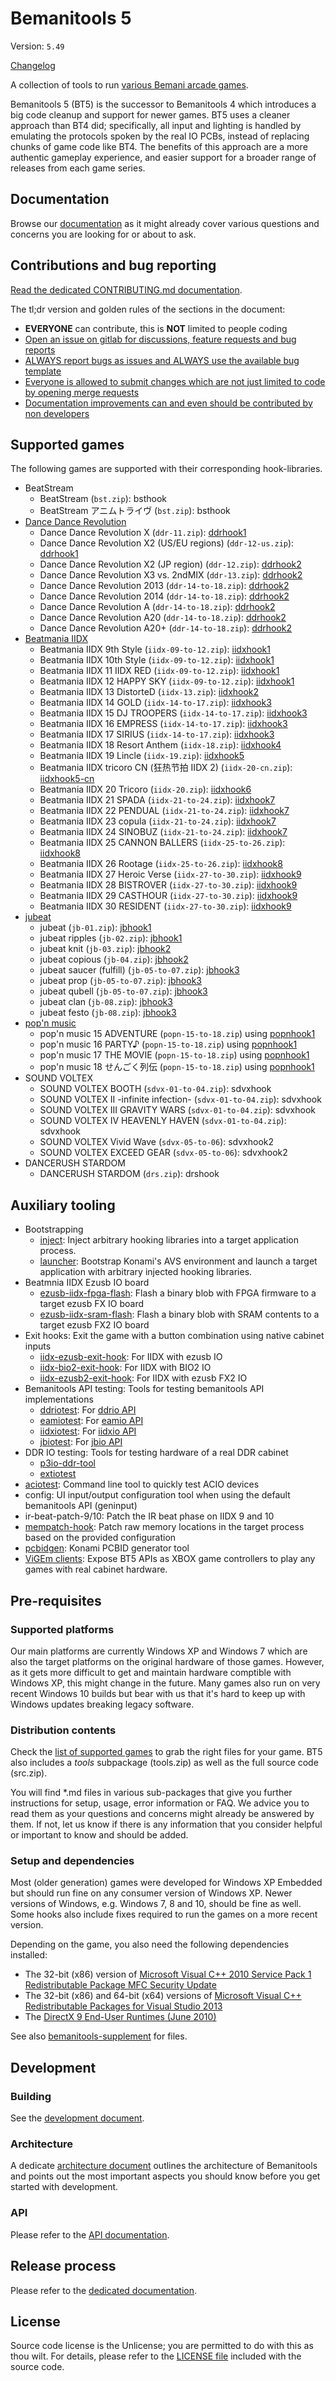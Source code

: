 # Bemanitools 5

Version: `5.49`

[Changelog](CHANGELOG.md)

A collection of tools to run [various Bemani arcade games](#supported-games).

Bemanitools 5 (BT5) is the successor to Bemanitools 4 which introduces a big code cleanup and
support for newer games. BT5 uses a cleaner approach than BT4 did; specifically, all input and
lighting is handled by emulating the protocols spoken by the real IO PCBs, instead of replacing
chunks of game code like BT4. The benefits of this approach are a more authentic gameplay
experience, and easier support for a broader range of releases from each game series.

## Documentation

Browse our [documentation](doc/README.md) as it might already cover various questions and concerns
you are looking for or about to ask.

## Contributions and bug reporting

[Read the dedicated CONTRIBUTING.md documentation](CONTRIBUTING.md).

The tl;dr version and golden rules of the sections in the document:

- **EVERYONE** can contribute, this is **NOT** limited to people coding
- [Open an issue on gitlab for discussions, feature requests and bug reports](CONTRIBUTING.md#reporting-and-discussions-issues-section-on-github)
- [ALWAYS report bugs as issues and ALWAYS use the available bug template](CONTRIBUTING.md#bug-reports)
- [Everyone is allowed to submit changes which are not just limited to code by opening merge requests](CONTRIBUTING.md#pull-requests-bugfixes-new-features-or-other-code-contributions)
- [Documentation improvements can and even should be contributed by non developers](CONTRIBUTING.md#pull-requests-bugfixes-new-features-or-other-code-contributions)

## Supported games

The following games are supported with their corresponding hook-libraries.

- BeatStream
  - BeatStream (`bst.zip`): bsthook
  - BeatStream アニムトライヴ (`bst.zip`): bsthook
- [Dance Dance Revolution](doc/ddrhook/README.md)
  - Dance Dance Revolution X (`ddr-11.zip`): [ddrhook1](doc/ddrhook/ddrhook1.md)
  - Dance Dance Revolution X2 (US/EU regions) (`ddr-12-us.zip`): [ddrhook1](doc/ddrhook/ddrhook1.md)
  - Dance Dance Revolution X2 (JP region) (`ddr-12.zip`): [ddrhook2](doc/ddrhook/ddrhook2.md)
  - Dance Dance Revolution X3 vs. 2ndMIX (`ddr-13.zip`): [ddrhook2](doc/ddrhook/ddrhook2.md)
  - Dance Dance Revolution 2013 (`ddr-14-to-18.zip`): [ddrhook2](doc/ddrhook/ddrhook2.md)
  - Dance Dance Revolution 2014 (`ddr-14-to-18.zip`): [ddrhook2](doc/ddrhook/ddrhook2.md)
  - Dance Dance Revolution A (`ddr-14-to-18.zip`): [ddrhook2](doc/ddrhook/ddrhook2.md)
  - Dance Dance Revolution A20 (`ddr-14-to-18.zip`): [ddrhook2](doc/ddrhook/ddrhook2.md)
  - Dance Dance Revolution A20+ (`ddr-14-to-18.zip`): [ddrhook2](doc/ddrhook/ddrhook2.md)
- [Beatmania IIDX](doc/iidxhook/README.md)
  - Beatmania IIDX 9th Style (`iidx-09-to-12.zip`): [iidxhook1](doc/iidxhook/iidxhook1.md)
  - Beatmania IIDX 10th Style (`iidx-09-to-12.zip`): [iidxhook1](doc/iidxhook/iidxhook1.md)
  - Beatmania IIDX 11 IIDX RED (`iidx-09-to-12.zip`): [iidxhook1](doc/iidxhook/iidxhook1.md)
  - Beatmania IIDX 12 HAPPY SKY (`iidx-09-to-12.zip`): [iidxhook1](doc/iidxhook/iidxhook1.md)
  - Beatmania IIDX 13 DistorteD (`iidx-13.zip`): [iidxhook2](doc/iidxhook/iidxhook2.md)
  - Beatmania IIDX 14 GOLD (`iidx-14-to-17.zip`): [iidxhook3](doc/iidxhook/iidxhook3.md)
  - Beatmania IIDX 15 DJ TROOPERS (`iidx-14-to-17.zip`): [iidxhook3](doc/iidxhook/iidxhook3.md)
  - Beatmania IIDX 16 EMPRESS (`iidx-14-to-17.zip`): [iidxhook3](doc/iidxhook/iidxhook3.md)
  - Beatmania IIDX 17 SIRIUS (`iidx-14-to-17.zip`): [iidxhook3](doc/iidxhook/iidxhook3.md)
  - Beatmania IIDX 18 Resort Anthem (`iidx-18.zip`): [iidxhook4](doc/iidxhook/iidxhook4.md)
  - Beatmania IIDX 19 Lincle (`iidx-19.zip`): [iidxhook5](doc/iidxhook/iidxhook5.md)
  - Beatmania IIDX tricoro CN (狂热节拍 IIDX 2) (`iidx-20-cn.zip`):
    [iidxhook5-cn](doc/iidxhook/iidxhook5-cn.md)
  - Beatmania IIDX 20 Tricoro (`iidx-20.zip`): [iidxhook6](doc/iidxhook/iidxhook6.md)
  - Beatmania IIDX 21 SPADA (`iidx-21-to-24.zip`): [iidxhook7](doc/iidxhook/iidxhook7.md)
  - Beatmania IIDX 22 PENDUAL (`iidx-21-to-24.zip`): [iidxhook7](doc/iidxhook/iidxhook7.md)
  - Beatmania IIDX 23 copula (`iidx-21-to-24.zip`): [iidxhook7](doc/iidxhook/iidxhook7.md)
  - Beatmania IIDX 24 SINOBUZ (`iidx-21-to-24.zip`): [iidxhook7](doc/iidxhook/iidxhook7.md)
  - Beatmania IIDX 25 CANNON BALLERS (`iidx-25-to-26.zip`): [iidxhook8](doc/iidxhook/iidxhook8.md)
  - Beatmania IIDX 26 Rootage (`iidx-25-to-26.zip`): [iidxhook8](doc/iidxhook/iidxhook8.md)
  - Beatmania IIDX 27 Heroic Verse (`iidx-27-to-30.zip`): [iidxhook9](doc/iidxhook/iidxhook9.md)
  - Beatmania IIDX 28 BISTROVER (`iidx-27-to-30.zip`): [iidxhook9](doc/iidxhook/iidxhook9.md)
  - Beatmania IIDX 29 CASTHOUR (`iidx-27-to-30.zip`): [iidxhook9](doc/iidxhook/iidxhook9.md)
  - Beatmania IIDX 30 RESIDENT (`iidx-27-to-30.zip`): [iidxhook9](doc/iidxhook/iidxhook9.md)
- [jubeat](doc/jbhook/README.md)
  - jubeat (`jb-01.zip`): [jbhook1](doc/jbhook/jbhook1.md)
  - jubeat ripples (`jb-02.zip`): [jbhook1](doc/jbhook/jbhook1.md)
  - jubeat knit (`jb-03.zip`): [jbhook2](doc/jbhook/jbhook2.md)
  - jubeat copious (`jb-04.zip`): [jbhook2](doc/jbhook/jbhook2.md)
  - jubeat saucer (fulfill) (`jb-05-to-07.zip`): [jbhook3](doc/jbhook/jbhook3.md)
  - jubeat prop (`jb-05-to-07.zip`): [jbhook3](doc/jbhook/jbhook3.md)
  - jubeat qubell (`jb-05-to-07.zip`): [jbhook3](doc/jbhook/jbhook3.md)
  - jubeat clan (`jb-08.zip`): [jbhook3](doc/jbhook/jbhook3.md)
  - jubeat festo (`jb-08.zip`): [jbhook3](doc/jbhook/jbhook3.md)
- [pop'n music](doc/popnhook/README.md)
  - pop'n music 15 ADVENTURE (`popn-15-to-18.zip`) using [popnhook1](doc/popnhook/popnhook1.md)
  - pop'n music 16 PARTY♪ (`popn-15-to-18.zip`) using [popnhook1](doc/popnhook/popnhook1.md)
  - pop'n music 17 THE MOVIE (`popn-15-to-18.zip`) using [popnhook1](doc/popnhook/popnhook1.md)
  - pop'n music 18 せんごく列伝 (`popn-15-to-18.zip`) using [popnhook1](doc/popnhook/popnhook1.md)
- SOUND VOLTEX
  - SOUND VOLTEX BOOTH (`sdvx-01-to-04.zip`): sdvxhook
  - SOUND VOLTEX II -infinite infection- (`sdvx-01-to-04.zip`): sdvxhook
  - SOUND VOLTEX III GRAVITY WARS (`sdvx-01-to-04.zip`): sdvxhook
  - SOUND VOLTEX IV HEAVENLY HAVEN (`sdvx-01-to-04.zip`): sdvxhook
  - SOUND VOLTEX Vivid Wave (`sdvx-05-to-06`): sdvxhook2
  - SOUND VOLTEX EXCEED GEAR (`sdvx-05-to-06`): sdvxhook2
- DANCERUSH STARDOM
  - DANCERUSH STARDOM (`drs.zip`): drshook

## Auxiliary tooling

- Bootstrapping
  - [inject](doc/inject.md): Inject arbitrary hooking libraries into a target application process.
  - [launcher](doc/launcher.md): Bootstrap Konami's AVS environment and launch a target application
    with arbitrary injected hooking libraries.
- Beatmnia IIDX Ezusb IO board
  - [ezusb-iidx-fpga-flash](doc/tools/ezusb-iidx-fpga-flash.md): Flash a binary blob with FPGA
    firmware to a target ezusb FX IO board
  - [ezusb-iidx-sram-flash](doc/tools/ezusb-iidx-sram-flash.md): Flash a binary blob with SRAM
    contents to a target ezusb FX2 IO board
- Exit hooks: Exit the game with a button combination using native cabinet inputs
  - [iidx-ezusb-exit-hook](doc/tools/iidx-ezusb-exit-hook.md): For IIDX with ezusb IO
  - [iidx-bio2-exit-hook](doc/tools/iidx-bio2-exit-hook.md): For IIDX with BIO2 IO
  - [iidx-ezusb2-exit-hook](doc/tools/iidx-ezusb-exit-hook.md): For IIDX with ezusb FX2 IO
- Bemanitools API testing: Tools for testing bemanitools API implementations
  - [ddriotest](doc/tools/ddriotest.md): For [ddrio API](doc/api.md#io-boards)
  - [eamiotest](doc/tools/eamiotest.md): For [eamio API](doc/api.md#eamuse-readers)
  - [iidxiotest](doc/tools/iidxiotest.md): For [iidxio API](doc/api.md#io-boards)
  - [jbiotest](doc/tools/jbiotest.md): For [jbio API](doc/api.md#io-boards)
- DDR IO testing: Tools for testing hardware of a real DDR cabinet
  - [p3io-ddr-tool](doc/tools/p3io-ddr-tool.md)
  - [extiotest](doc/tools/extiotest.md)
- [aciotest](doc/tools/aciotest.md): Command line tool to quickly test ACIO devices
- config: UI input/output configuration tool when using the default bemanitools API (geninput)
- ir-beat-patch-9/10: Patch the IR beat phase on IIDX 9 and 10
- [mempatch-hook](doc/tools/mempatch-hook.md): Patch raw memory locations in the target process
  based on the provided configuration
- [pcbidgen](doc/tools/pcbidgen.md): Konami PCBID generator tool
- [ViGEm clients](doc/vigem/README.md): Expose BT5 APIs as XBOX game controllers to play any games
  with real cabinet hardware.

## Pre-requisites

### Supported platforms

Our main platforms are currently Windows XP and Windows 7 which are also the target platforms on the
original hardware of those games. However, as it gets more difficult to get and maintain hardware
comptible with Windows XP, this might change in the future. Many games also run on very recent
Windows 10 builds but bear with us that it's hard to keep up with Windows updates breaking legacy
software.

### Distribution contents

Check the [list of supported games](#supported-games) to grab the right files for your game. BT5
also includes a *tools* subpackage (tools.zip) as well as the full source code (src.zip).

You will find \*.md files in various sub-packages that give you further instructions for setup,
usage, error information or FAQ. We advice you to read them as your questions and concerns might
already be answered by them. If not, let us know if there is any information that you consider
helpful or important to know and should be added.

### Setup and dependencies

Most (older generation) games were developed for Windows XP Embedded but should run fine on any
consumer version of Windows XP. Newer versions of Windows, e.g. Windows 7, 8 and 10, should be fine
as well. Some hooks also include fixes required to run the games on a more recent version.

Depending on the game, you also need the following dependencies installed:

- The 32-bit (x86) version of
  [Microsoft Visual C++ 2010 Service Pack 1 Redistributable Package MFC Security Update](https://www.microsoft.com/en-sg/download/details.aspx?id=26999)
- The 32-bit (x86) and 64-bit (x64) versions of
  [Microsoft Visual C++ Redistributable Packages for Visual Studio 2013](https://www.microsoft.com/en-sg/download/details.aspx?id=40784)
- The
  [DirectX 9 End-User Runtimes (June 2010)](https://www.microsoft.com/en-us/download/details.aspx?id=8109)

See also [bemanitools-supplement](https://www.github.com/djhackersdev/bemanitools-supplement/) for
files.

## Development

### Building

See the [development document](doc/development.md).

### Architecture

A dedicate [architecture document](doc/architecture.md) outlines the architecture of Bemanitools and
points out the most important aspects you should know before you get started with development.

### API

Please refer to the [API documentation](doc/api.md).

## Release process

Please refer to the [dedicated documentation](doc/release-process.md).

## License

Source code license is the Unlicense; you are permitted to do with this as thou wilt. For details,
please refer to the [LICENSE file](LICENSE) included with the source code.
